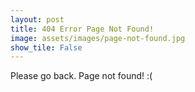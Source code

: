 ```yaml
---
layout: post
title: 404 Error Page Not Found!
image: assets/images/page-not-found.jpg
show_tile: False
---
```


Please go back.
Page not found! :(